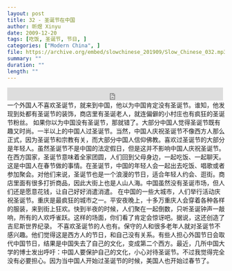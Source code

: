 ```yaml
---
layout: post
title: 32 - 圣诞节在中国
author: 昕煜 Xinyu
date: 2009-12-20
tags: [吃饭, 圣诞节, 节日, ]
categories: ["Modern China", ]
file: https://archive.org/embed/slowchinese_201909/Slow_Chinese_032.mp3
summary: ""
duration: ""
length: ""
---
```


<iframe src="https://archive.org/embed/slowchinese_201909/Slow_Chinese_032.mp3" width="500" height="30" frameborder="0" webkitallowfullscreen="true" mozallowfullscreen="true" allowfullscreen></iframe>
一个外国人不喜欢圣诞节，就来到中国，他以为中国肯定没有圣诞节。谁知，他发现到处都有圣诞节的装饰，商店里有圣诞老人，就连偏僻的小村庄也有疯狂的圣诞节粉丝。
如果你以为中国没有圣诞节，那就错了。大部分中国人觉得圣诞节既有趣又时尚。一半以上的中国人过圣诞节。当然，中国人庆祝圣诞节不像西方人那么正式，因为圣诞节和宗教有关，而大部分中国人信仰佛教。喜欢过圣诞节的大部分是年轻人。虽然圣诞节不是中国的法定假日，但是这并不影响中国人庆祝圣诞节。在西方国家，圣诞节意味着全家团圆，人们回到父母身边，一起吃饭、一起聊天。这是中国人在春节做的事情。在圣诞节，中国的年轻人会一起出去吃饭、唱歌或者参加聚会。对他们来说，圣诞节也是一个浪漫的节日，适合年轻人约会、逛街。商店里面有很多打折商品，因此大街上也是人山人海。中国虽然没有圣诞市场，但人们还是愿意花钱，让自己好好消遣消遣。
在中国的一些大城市，人们举行活动庆祝圣诞节。重庆是最疯狂的城市之一。平安夜晚上，十多万重庆人会穿着各种各样的服装，来到街上狂欢。快到半夜的时候，人们聚在一起倒数，只听圣诞钟声一敲响，所有的人欢呼雀跃。这样的场面，你们看了肯定会惊讶吧。据说，这还创造了吉尼斯世界纪录。
不喜欢圣诞节的人也有。保守的人和很多老年人就对圣诞节不感兴趣。他们觉得这是西方人的节日，和自己没有关系。有些人担心外国节日会取代中国节日，结果是中国失去了自己的文化，变成第二个西方。最近，几所中国大学的博士发出呼吁：中国人要保护自己的文化，小心对待圣诞节。不过我觉得完全没有必要担心。因为当中国人开始过圣诞节的时候，美国人也开始过春节了。
 
